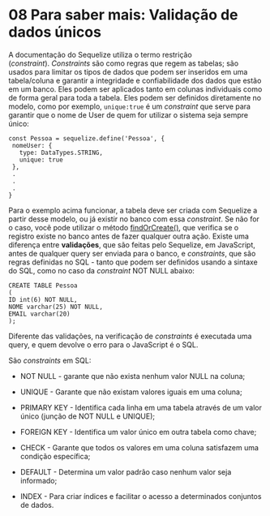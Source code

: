 # 08 Para saber mais: Validação de dados únicos

A documentação do Sequelize utiliza o termo restrição (*constraint*). *Constraints* são como regras que regem as tabelas; são usados para limitar os tipos de dados que podem ser inseridos em uma tabela/coluna e garantir a integridade e confiabilidade dos dados que estão em um banco. Eles podem ser aplicados tanto em colunas individuais como de forma geral para toda a tabela. Eles podem ser definidos diretamente no modelo, como por exemplo, `unique:true` é um *constraint* que serve para garantir que o nome de User de quem for utilizar o sistema seja sempre único:

```
const Pessoa = sequelize.define('Pessoa', {
 nomeUser: {
   type: DataTypes.STRING,
   unique: true
 },
 .
 .
 .
}
```

Para o exemplo acima funcionar, a tabela deve ser criada com Sequelize a partir desse modelo, ou já existir no banco com essa *constraint*. Se não for o caso, você pode utilizar o método [findOrCreate()](https://sequelize.org/master/manual/model-querying-finders.html#-code-findorcreate--code-), que verifica se o registro existe no banco antes de fazer qualquer outra ação. Existe uma diferença entre **validações**, que são feitas pelo Sequelize, em JavaScript, antes de qualquer query ser enviada para o banco, e *constraints*, que são regras definidas no SQL - tanto que podem ser definidos usando a sintaxe do SQL, como no caso da *constraint* NOT NULL abaixo:

```
CREATE TABLE Pessoa
(
ID int(6) NOT NULL,
NOME varchar(25) NOT NULL,
EMAIL varchar(20)
);
```

Diferente das validações, na verificação de *constraints* é executada uma query, e quem devolve o erro para o JavaScript é o SQL.

São *constraints* em SQL:

- NOT NULL - garante que não exista nenhum valor NULL na coluna;

- UNIQUE - Garante que não existam valores iguais em uma coluna;

- PRIMARY KEY - Identifica cada linha em uma tabela através de um valor único (junção de NOT NULL e UNIQUE);

- FOREIGN KEY - Identifica um valor único em outra tabela como chave;

- CHECK - Garante que todos os valores em uma coluna satisfazem uma condição específica;

- DEFAULT - Determina um valor padrão caso nenhum valor seja informado;

- INDEX - Para criar índices e facilitar o acesso a determinados conjuntos de dados.



